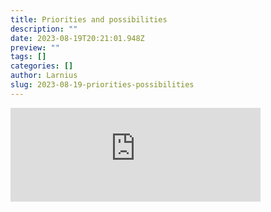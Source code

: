 ```yaml
---
title: Priorities and possibilities
description: ""
date: 2023-08-19T20:21:01.948Z
preview: ""
tags: []
categories: []
author: Larnius
slug: 2023-08-19-priorities-possibilities
---
```

<iframe src="https://mastodontech.de/@larnius/110918133070439969/embed" class="mastodon-embed" style="max-width: 100%; border: 0" width="400" allowfullscreen="allowfullscreen"></iframe><script src="https://mastodontech.de/embed.js" async="async"></script>